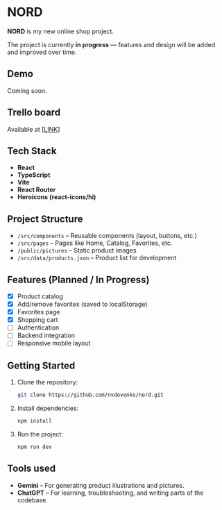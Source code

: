 # NORD

**NORD** is my new online shop project.

The project is currently **in progress** — features and design will be added and improved over time.

## Demo

Coming soon.

## Trello board

Available at <a href="https://trello.com/invite/b/6825d1896d99d5361efb4ef3/ATTI9ce34770b6b4ba876711fd35013a07812E5C13EB/nord)">[LINK]</a>

## Tech Stack

- **React**
- **TypeScript**
- **Vite**
- **React Router**
- **Heroicons (react-icons/hi)**

## Project Structure

- `/src/components` – Reusable components (layout, buttons, etc.)
- `/src/pages` – Pages like Home, Catalog, Favorites, etc.
- `/public/pictures` – Static product images
- `/src/data/products.json` – Product list for development

## Features (Planned / In Progress)

- [x] Product catalog
- [x] Add/remove favorites (saved to localStorage)
- [x] Favorites page
- [x] Shopping cart
- [ ] Authentication
- [ ] Backend integration
- [ ] Responsive mobile layout

## Getting Started

1. Clone the repository:
   ```bash
   git clone https://github.com/nvdovenko/nord.git
   ```
2. Install dependencies:
   ```bash
   npm install
   ```
3. Run the project:
   ```bash
   npm run dev
   ```

## Tools used

- **Gemini** – For generating product illustrations and pictures.
- **ChatGPT** – For learning, troubleshooting, and writing parts of the codebase.
